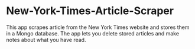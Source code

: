 # New-York-Times-Article-Scraper
This app scrapes article from the New York Times website and stores them in a Mongo database. The app lets you delete stored articles and make notes about what you have read.
